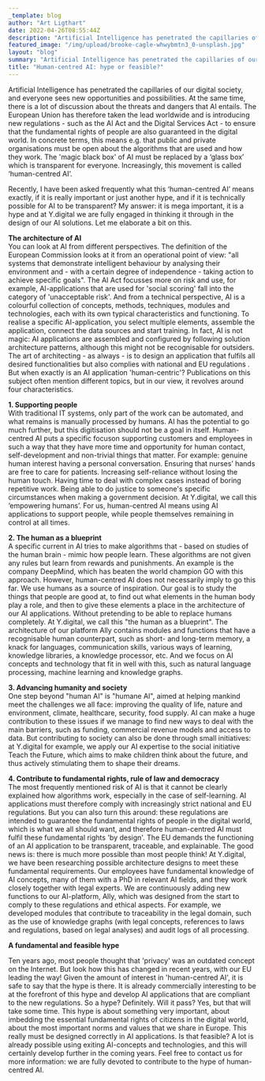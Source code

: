 ```yaml
---
_template: blog
author: "Art Ligthart"
date: 2022-04-26T08:55:44Z
description: "Artificial Intelligence has penetrated the capillaries of our digital society, and everyone sees new opportunities and possibilities. At the same time, there is a lot of discussion about the threats and dangers that AI entails. "
featured_image: "/img/upload/brooke-cagle-whwybmtn3_0-unsplash.jpg"
layout: "blog"
summary: "Artificial Intelligence has penetrated the capillaries of our digital society, and everyone sees new opportunities and possibilities. At the same time, there is a lot of discussion about the threats and dangers that AI entails. "
title: "Human-centred AI: hype or feasible?"
---
```


Artificial Intelligence has penetrated the capillaries of our digital society, and everyone sees new opportunities and possibilities. At the same time, there is a lot of discussion about the threats and dangers that AI entails. The European Union has therefore taken the lead worldwide and is introducing new regulations - such as the AI Act and the Digital Services Act - to ensure that the fundamental rights of people are also guaranteed in the digital world. In concrete terms, this means e.g. that public and private organisations must be open about the algorithms that are used and how they work. The 'magic black box' of AI must be replaced by a ‘glass box’ which is transparent for everyone. Increasingly, this movement is called ‘human-centred AI’.

Recently, I have been asked frequently what this ‘human-centred AI’ means exactly, if it is really important or just another hype, and if it is technically possible for AI to be transparent? My answer: it is mega important, it is a hype and at Y.digital we are fully engaged in thinking it through in the design of our AI solutions. Let me elaborate a bit on this.

**The architecture of AI**  
You can look at AI from different perspectives. The definition of the European Commission looks at it from an operational point of view: "all systems that demonstrate intelligent behaviour by analysing their environment and - with a certain degree of independence - taking action to achieve specific goals". The AI Act focusses more on risk and use, for example, AI-applications that are used for 'social scoring' fall into the category of 'unacceptable risk'. And from a technical perspective, AI is a colourful collection of concepts, methods, techniques, modules and technologies, each with its own typical characteristics and functioning. To realise a specific AI-application, you select multiple elements, assemble the application, connect the data sources and start training. In fact, AI is not magic: AI applications are assembled and configured by following solution architecture patterns, although this might not be recognisable for outsiders. The art of architecting - as always - is to design an application that fulfils all desired functionalities but also complies with national and EU regulations . But when exactly is an AI application 'human-centric'? Publications on this subject often mention different topics, but in our view, it revolves around four characteristics.

**1. Supporting people**  
With traditional IT systems, only part of the work can be automated, and what remains is manually processed by humans. AI has the potential to go much further, but this digitisation should not be a goal in itself. Human-centred AI puts a specific focuson supporting customers and employees in such a way that they have more time and opportunity for human contact, self-development and non-trivial things that matter. For example: genuine human interest having a personal conversation. Ensuring that nurses’ hands are free to care for patients. Increasing self-reliance without losing the human touch. Having time to deal with complex cases instead of boring repetitive work. Being able to do justice to someone's specific circumstances when making a government decision. At Y.digital, we call this ‘empowering humans’. For us, human-centred AI means using AI applications to support people, while people themselves remaining in control at all times.

**2. The human as a blueprint**  
A specific current in AI tries to make algorithms that - based on studies of the human brain - mimic how people learn. These algorithms are not given any rules but learn from rewards and punishments. An example is the company DeepMind, which has beaten the world champion GO with this approach. However, human-centred AI does not necessarily imply to go this far. We use humans as a source of inspiration. Our goal is to study the things that people are good at, to find out what elements in the human body play a role, and then to give these elements a place in the architecture of our AI applications. Without pretending to be able to replace humans completely. At Y.digital, we call this "the human as a blueprint". The architecture of our platform Ally contains modules and functions that have a recognisable human counterpart, such as short- and long-term memory, a knack for languages, communication skills, various ways of learning, knowledge libraries, a knowledge processor, etc. And we focus on AI concepts and technology that fit in well with this, such as natural language processing, machine learning and knowledge graphs.

**3. Advancing humanity and society**  
One step beyond "human AI" is "humane AI", aimed at helping mankind meet the challenges we all face: improving the quality of life, nature and environment, climate, healthcare, security, food supply. AI can make a huge contribution to these issues if we manage to find new ways to deal with the main barriers, such as funding, commercial revenue models and access to data. But contributing to society can also be done through small initiatives: at Y.digital for example, we apply our AI expertise to the social initiative Teach the Future, which aims to make children think about the future, and thus actively stimulating them to shape their dreams.

**4. Contribute to fundamental rights, rule of law and democracy**  
The most frequently mentioned risk of AI is that it cannot be clearly explained how algorithms work, especially in the case of self-learning. AI applications must therefore comply with increasingly strict national and EU regulations. But you can also turn this around: these regulations are intended to guarantee the fundamental rights of people in the digital world, which is what we all should want, and therefore human-centred AI must fulfil these fundamental rights 'by design'. The EU demands the functioning of an AI application to be transparent, traceable, and explainable. The good news is: there is much more possible than most people think! At Y.digital, we have been researching possible architecture designs to meet these fundamental requirements. Our employees have fundamental knowledge of AI concepts, many of them with a PhD in relevant AI fields, and they work closely together with legal experts. We are continuously adding new functions to our AI-platform, Ally, which was designed from the start to comply to these regulations and ethical aspects. For example, we developed modules that contribute to traceability in the legal domain, such as the use of knowledge graphs (with legal concepts, references to laws and regulations, based on legal analyses) and audit logs of all processing.

**A fundamental and feasible hype**

Ten years ago, most people thought that 'privacy' was an outdated concept on the Internet. But look how this has changed in recent years, with our EU leading the way! Given the amount of interest in 'human-centred AI', it is safe to say that the hype is there. It is already commercially interesting to be at the forefront of this hype and develop AI applications that are compliant to the new regulations. So a hype? Definitely. Will it pass? Yes, but that will take some time. This hype is about something very important, about imbedding the essential fundamental rights of citizens in the digital world, about the most important norms and values that we share in Europe. This really must be designed correctly in AI applications. Is that feasible? A lot is already possible using exiting AI-concepts and technologies, and this will certainly develop further in the coming years. Feel free to contact us for more information: we are fully devoted to contribute to the hype of human-centred AI.
